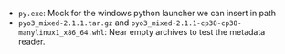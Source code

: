  * `py.exe`: Mock for the windows python launcher we can insert in path
 * `pyo3_mixed-2.1.1.tar.gz` and `pyo3_mixed-2.1.1-cp38-cp38-manylinux1_x86_64.whl`: Near empty archives to test the metadata reader.